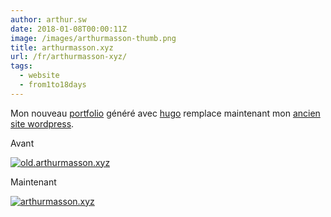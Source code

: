 ```yaml
---
author: arthur.sw
date: 2018-01-08T00:00:11Z
image: /images/arthurmasson-thumb.png
title: arthurmasson.xyz
url: /fr/arthurmasson-xyz/
tags:
  - website
  - from1to18days
---
```


Mon nouveau [portfolio](http://arthurmasson.xyz/) généré avec [hugo](http://gohugo.io/) remplace maintenant mon [ancien site wordpress](http://old.arthurmasson.xyz/).

Avant

[![old.arthurmasson.xyz](/images/old.arthurmasson.png)](http//old.arthurmasson.xyz/)

Maintenant

[![arthurmasson.xyz](/images/arthurmasson.png)](http//arthurmasson.xyz/)